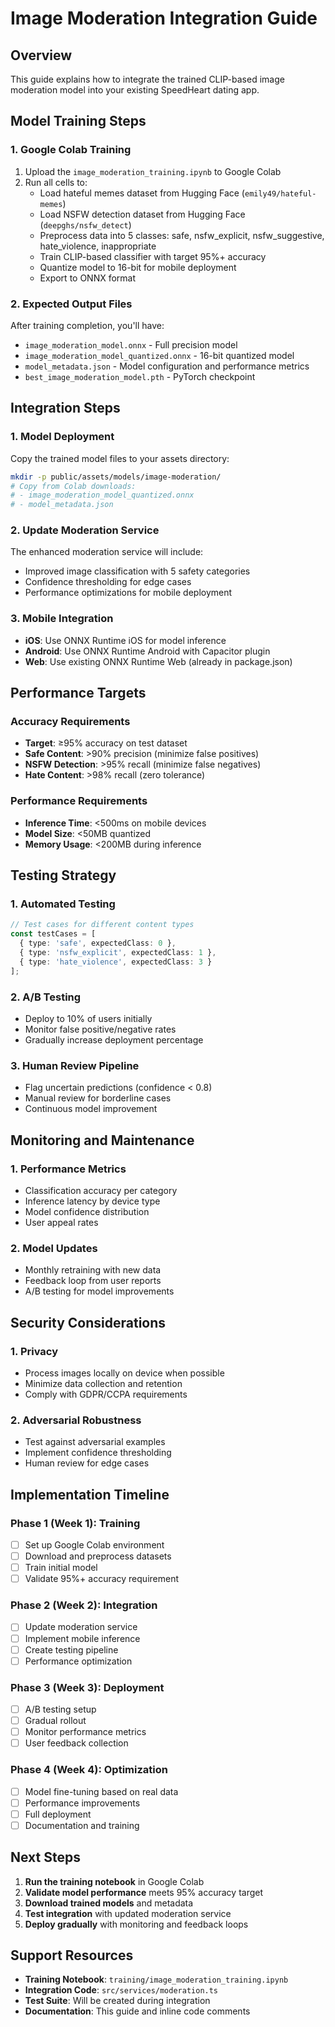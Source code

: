 # Image Moderation Integration Guide

## Overview
This guide explains how to integrate the trained CLIP-based image moderation model into your existing SpeedHeart dating app.

## Model Training Steps

### 1. Google Colab Training
1. Upload the `image_moderation_training.ipynb` to Google Colab
2. Run all cells to:
   - Load hateful memes dataset from Hugging Face (`emily49/hateful-memes`)
   - Load NSFW detection dataset from Hugging Face (`deepghs/nsfw_detect`)
   - Preprocess data into 5 classes: safe, nsfw_explicit, nsfw_suggestive, hate_violence, inappropriate
   - Train CLIP-based classifier with target 95%+ accuracy
   - Quantize model to 16-bit for mobile deployment
   - Export to ONNX format

### 2. Expected Output Files
After training completion, you'll have:
- `image_moderation_model.onnx` - Full precision model
- `image_moderation_model_quantized.onnx` - 16-bit quantized model
- `model_metadata.json` - Model configuration and performance metrics
- `best_image_moderation_model.pth` - PyTorch checkpoint

## Integration Steps

### 1. Model Deployment
Copy the trained model files to your assets directory:
```bash
mkdir -p public/assets/models/image-moderation/
# Copy from Colab downloads:
# - image_moderation_model_quantized.onnx
# - model_metadata.json
```

### 2. Update Moderation Service
The enhanced moderation service will include:
- Improved image classification with 5 safety categories
- Confidence thresholding for edge cases
- Performance optimizations for mobile deployment

### 3. Mobile Integration
- **iOS**: Use ONNX Runtime iOS for model inference
- **Android**: Use ONNX Runtime Android with Capacitor plugin
- **Web**: Use existing ONNX Runtime Web (already in package.json)

## Performance Targets

### Accuracy Requirements
- **Target**: ≥95% accuracy on test dataset
- **Safe Content**: >90% precision (minimize false positives)
- **NSFW Detection**: >95% recall (minimize false negatives)
- **Hate Content**: >98% recall (zero tolerance)

### Performance Requirements
- **Inference Time**: <500ms on mobile devices
- **Model Size**: <50MB quantized
- **Memory Usage**: <200MB during inference

## Testing Strategy

### 1. Automated Testing
```typescript
// Test cases for different content types
const testCases = [
  { type: 'safe', expectedClass: 0 },
  { type: 'nsfw_explicit', expectedClass: 1 },
  { type: 'hate_violence', expectedClass: 3 }
];
```

### 2. A/B Testing
- Deploy to 10% of users initially
- Monitor false positive/negative rates
- Gradually increase deployment percentage

### 3. Human Review Pipeline
- Flag uncertain predictions (confidence < 0.8)
- Manual review for borderline cases
- Continuous model improvement

## Monitoring and Maintenance

### 1. Performance Metrics
- Classification accuracy per category
- Inference latency by device type
- Model confidence distribution
- User appeal rates

### 2. Model Updates
- Monthly retraining with new data
- Feedback loop from user reports
- A/B testing for model improvements

## Security Considerations

### 1. Privacy
- Process images locally on device when possible
- Minimize data collection and retention
- Comply with GDPR/CCPA requirements

### 2. Adversarial Robustness
- Test against adversarial examples
- Implement confidence thresholding
- Human review for edge cases

## Implementation Timeline

### Phase 1 (Week 1): Training
- [ ] Set up Google Colab environment
- [ ] Download and preprocess datasets
- [ ] Train initial model
- [ ] Validate 95%+ accuracy requirement

### Phase 2 (Week 2): Integration  
- [ ] Update moderation service
- [ ] Implement mobile inference
- [ ] Create testing pipeline
- [ ] Performance optimization

### Phase 3 (Week 3): Deployment
- [ ] A/B testing setup
- [ ] Gradual rollout
- [ ] Monitor performance metrics
- [ ] User feedback collection

### Phase 4 (Week 4): Optimization
- [ ] Model fine-tuning based on real data
- [ ] Performance improvements
- [ ] Full deployment
- [ ] Documentation and training

## Next Steps

1. **Run the training notebook** in Google Colab
2. **Validate model performance** meets 95% accuracy target
3. **Download trained models** and metadata
4. **Test integration** with updated moderation service
5. **Deploy gradually** with monitoring and feedback loops

## Support Resources

- **Training Notebook**: `training/image_moderation_training.ipynb`
- **Integration Code**: `src/services/moderation.ts`
- **Test Suite**: Will be created during integration
- **Documentation**: This guide and inline code comments
